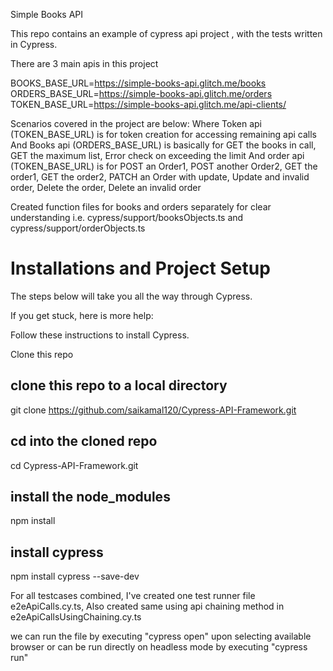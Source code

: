 Simple Books API

This repo contains an example of cypress api project , with the tests written in Cypress.

There are 3 main apis in this project

BOOKS_BASE_URL=https://simple-books-api.glitch.me/books
ORDERS_BASE_URL=https://simple-books-api.glitch.me/orders
TOKEN_BASE_URL=https://simple-books-api.glitch.me/api-clients/

Scenarios covered in the project are below:
Where Token api (TOKEN_BASE_URL) is for token creation for accessing remaining api calls
And Books api (ORDERS_BASE_URL) is basically for
GET the books in call,
GET the maximum list,
Error check on exceeding the limit
And order api (TOKEN_BASE_URL) is for
POST an Order1,
POST another Order2,
GET the order1,
GET the order2,
PATCH an Order with update,
Update and invalid order,
Delete the order,
Delete an invalid order

Created function files for books and orders separately for clear understanding i.e. cypress/support/booksObjects.ts and cypress/support/orderObjects.ts

# Installations and Project Setup
The steps below will take you all the way through Cypress.

If you get stuck, here is more help:

Follow these instructions to install Cypress.

Clone this repo

## clone this repo to a local directory
git clone https://github.com/saikamal120/Cypress-API-Framework.git

## cd into the cloned repo
cd Cypress-API-Framework.git

## install the node_modules
npm install

## install cypress
npm install cypress --save-dev

For all testcases combined, I've created one test runner file e2eApiCalls.cy.ts, Also created same using api chaining method in e2eApiCallsUsingChaining.cy.ts

we can run the file by executing "cypress open" upon selecting available browser or can be run directly on headless mode by executing "cypress run" 
